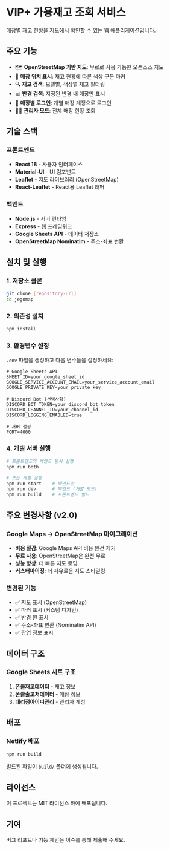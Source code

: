 # VIP+ 가용재고 조회 서비스

매장별 재고 현황을 지도에서 확인할 수 있는 웹 애플리케이션입니다.

## 주요 기능

- 🗺️ **OpenStreetMap 기반 지도**: 무료로 사용 가능한 오픈소스 지도
- 📍 **매장 위치 표시**: 재고 현황에 따른 색상 구분 마커
- 🔍 **재고 검색**: 모델별, 색상별 재고 필터링
- 📊 **반경 검색**: 지정된 반경 내 매장만 표시
- 👤 **매장별 로그인**: 개별 매장 계정으로 로그인
- 👨‍💼 **관리자 모드**: 전체 매장 현황 조회

## 기술 스택

### 프론트엔드
- **React 18** - 사용자 인터페이스
- **Material-UI** - UI 컴포넌트
- **Leaflet** - 지도 라이브러리 (OpenStreetMap)
- **React-Leaflet** - React용 Leaflet 래퍼

### 백엔드
- **Node.js** - 서버 런타임
- **Express** - 웹 프레임워크
- **Google Sheets API** - 데이터 저장소
- **OpenStreetMap Nominatim** - 주소-좌표 변환

## 설치 및 실행

### 1. 저장소 클론
```bash
git clone [repository-url]
cd jegomap
```

### 2. 의존성 설치
```bash
npm install
```

### 3. 환경변수 설정
`.env` 파일을 생성하고 다음 변수들을 설정하세요:

```env
# Google Sheets API
SHEET_ID=your_google_sheet_id
GOOGLE_SERVICE_ACCOUNT_EMAIL=your_service_account_email
GOOGLE_PRIVATE_KEY=your_private_key

# Discord Bot (선택사항)
DISCORD_BOT_TOKEN=your_discord_bot_token
DISCORD_CHANNEL_ID=your_channel_id
DISCORD_LOGGING_ENABLED=true

# 서버 설정
PORT=4000
```

### 4. 개발 서버 실행
```bash
# 프론트엔드와 백엔드 동시 실행
npm run both

# 또는 개별 실행
npm run start    # 백엔드만
npm run dev      # 백엔드 (개발 모드)
npm run build    # 프론트엔드 빌드
```

## 주요 변경사항 (v2.0)

### Google Maps → OpenStreetMap 마이그레이션
- **비용 절감**: Google Maps API 비용 완전 제거
- **무료 사용**: OpenStreetMap은 완전 무료
- **성능 향상**: 더 빠른 지도 로딩
- **커스터마이징**: 더 자유로운 지도 스타일링

### 변경된 기능
- ✅ 지도 표시 (OpenStreetMap)
- ✅ 마커 표시 (커스텀 디자인)
- ✅ 반경 원 표시
- ✅ 주소-좌표 변환 (Nominatim API)
- ✅ 팝업 정보 표시

## 데이터 구조

### Google Sheets 시트 구조
1. **폰클재고데이터** - 재고 정보
2. **폰클출고처데이터** - 매장 정보
3. **대리점아이디관리** - 관리자 계정

## 배포

### Netlify 배포
```bash
npm run build
```

빌드된 파일이 `build/` 폴더에 생성됩니다.

## 라이선스

이 프로젝트는 MIT 라이선스 하에 배포됩니다.

## 기여

버그 리포트나 기능 제안은 이슈를 통해 제출해 주세요. 